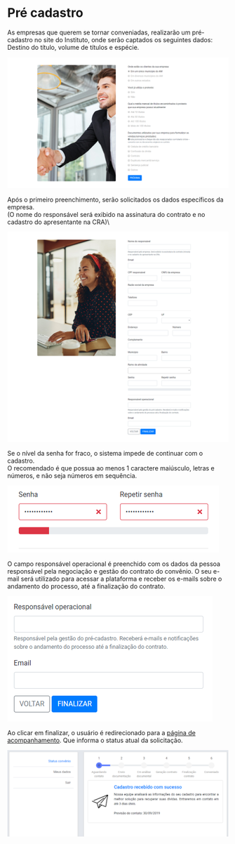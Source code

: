 # Pré cadastro

As empresas que querem se tornar conveniadas, realizarão um pré-cadastro no site do Instituto, onde serão captados os seguintes dados: Destino do título, volume de títulos e espécie.

![](../../.gitbook/assets/01.png)

Após o primeiro preenchimento, serão solicitados os dados específicos da empresa.\
(O nome do responsável será exibido na assinatura do contrato e no cadastro do apresentante na CRA)\


![](../../.gitbook/assets/02.png)

Se o nível da senha for fraco, o sistema impede de continuar com o cadastro.\
O recomendado é que possua ao menos 1 caractere maiúsculo, letras e números, e não seja números em sequência.

![](../../.gitbook/assets/03.png)

O campo responsável operacional é preenchido com os dados da pessoa responsável pela negociação e gestão do contrato do convênio. O seu e-mail será utilizado para acessar a plataforma e receber os e-mails sobre o andamento do processo, até a finalização do contrato.

![](../../.gitbook/assets/04.png)

Ao clicar em finalizar, o usuário é redirecionado para a [página de acompanhamento](https://manual.crabr.com.br/manual/plataforma-de-convenios/?preview\_id=2468\&preview\_nonce=5a66fd7a1a\&post\_format=standard&\_thumbnail\_id=-1\&preview=true#pre-cadastro). Que informa o status atual da solicitação.

![](../../.gitbook/assets/05.png)
